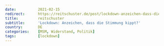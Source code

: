 ```yaml
---
date:          2021-02-15
redirect:      https://reitschuster.de/post/lockdown-anzeichen-dass-die-stimmung-kippt/
title:         reitschuster
subtitle:      'Lockdown: Anzeichen, dass die Stimmung kippt?'
country:       DE
categories:    [MSM, Widerstand, Politik]
tags:          [lockdown]
---
```

